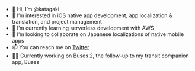 - 👋 Hi, I’m @katagaki
- 👀 I’m interested in iOS native app development, app localization & translation, and project management
- 🌱 I’m currently learning serverless development with AWS
- 💞️ I’m looking to collaborate on Japanese localizations of native mobile apps
- 📫 You can reach me on [Twitter](https://twitter.com/katagaki_)
- 🧑‍💻 Currently working on Buses 2, the follow-up to my transit companion app, Buses

<!---
Hello! Check me out on the App Store, Discord, and others, from the Linktree on my profile.
--->
